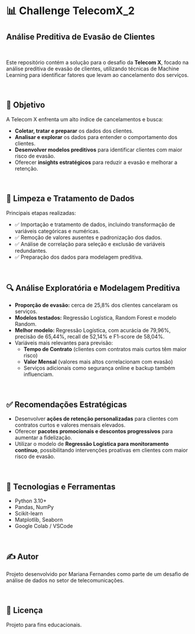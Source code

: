 # 📊 Challenge TelecomX_2  
##  Análise Preditiva de Evasão de Clientes

<br/>

Este repositório contém a solução para o desafio da **Telecom X**, focado na análise preditiva de evasão de clientes, utilizando técnicas de Machine Learning para identificar fatores que levam ao cancelamento dos serviços.

<br/>

## 🎯 Objetivo

A Telecom X enfrenta um alto índice de cancelamentos e busca:

- **Coletar, tratar e preparar** os dados dos clientes.
- **Analisar e explorar** os dados para entender o comportamento dos clientes.
- **Desenvolver modelos preditivos** para identificar clientes com maior risco de evasão.
- Oferecer **insights estratégicos** para reduzir a evasão e melhorar a retenção.

<br/>

## 🧹 Limpeza e Tratamento de Dados

Principais etapas realizadas:

- ✅ Importação e tratamento de dados, incluindo transformação de variáveis categóricas e numéricas.
- ✅ Remoção de valores ausentes e padronização dos dados.
- ✅ Análise de correlação para seleção e exclusão de variáveis redundantes.
- ✅ Preparação dos dados para modelagem preditiva.

<br/>

## 🔍 Análise Exploratória e Modelagem Preditiva

- **Proporção de evasão:** cerca de 25,8% dos clientes cancelaram os serviços.
- **Modelos testados:** Regressão Logística, Random Forest e modelo Random.
- **Melhor modelo:** Regressão Logística, com acurácia de 79,96%, precisão de 65,44%, recall de 52,14% e F1-score de 58,04%.
- Variáveis mais relevantes para previsão:
  - **Tempo de Contrato** (clientes com contratos mais curtos têm maior risco)
  - **Valor Mensal** (valores mais altos correlacionam com evasão)
  - Serviços adicionais como segurança online e backup também influenciam.

<br/>

## ✅ Recomendações Estratégicas

- Desenvolver **ações de retenção personalizadas** para clientes com contratos curtos e valores mensais elevados.
- Oferecer **pacotes promocionais e descontos progressivos** para aumentar a fidelização.
- Utilizar o modelo de **Regressão Logística para monitoramento contínuo**, possibilitando intervenções proativas em clientes com maior risco de evasão.

<br/>

## 🔧 Tecnologias e Ferramentas

- Python 3.10+
- Pandas, NumPy
- Scikit-learn
- Matplotlib, Seaborn
- Google Colab / VSCode

<br/>

## ✍️ Autor

Projeto desenvolvido por Mariana Fernandes como parte de um desafio de análise de dados no setor de telecomunicações.

<br/>

## 📝 Licença

Projeto para fins educacionais. 
